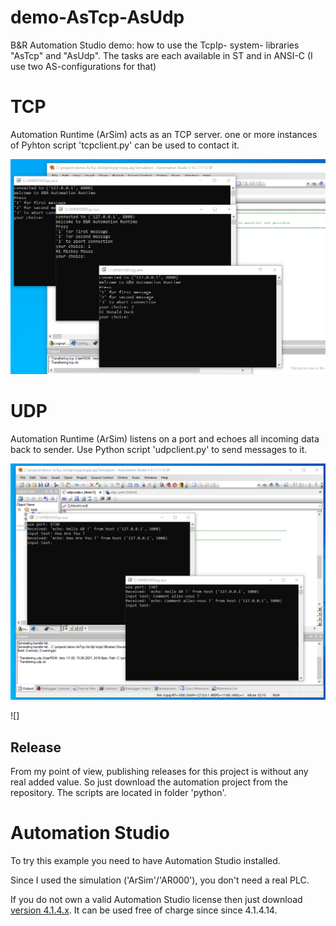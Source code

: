 # demo-AsTcp-AsUdp
B&amp;R Automation Studio demo: how to use the TcpIp- system- libraries "AsTcp" and "AsUdp".
The tasks are each available in ST and in ANSI-C (I use two AS-configurations for that)

# TCP

Automation Runtime (ArSim) acts as an TCP server.
one or more instances of Pyhton script 'tcpclient.py' can be used to contact it.

![tcpclient](example_tcp_client.png)

# UDP

Automation Runtime (ArSim) listens on a port and echoes all incoming data back to sender.
Use Python script 'udpclient.py' to send messages to it.

![udpclient](example_udp_client.png)

![]


## Release
From my point of view, publishing releases for this project is without any real added value.
So just download the automation project from the repository.
The scripts are located in folder 'python'.


# Automation Studio
To try this example you need to have Automation Studio installed. 

Since I used the simulation ('ArSim'/'AR000'), you don't need a real PLC.

If you do not own a valid Automation Studio license then just download [version 4.1.4.x](https://www.br-automation.com/en/downloads/software/automation-studio/automation-studio-41/automation-studio-v41/).
It can be used free of charge since since 4.1.4.14.


  
